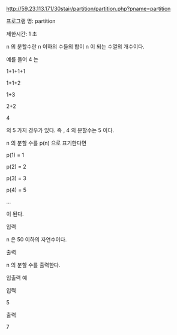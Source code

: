 http://59.23.113.171/30stair/partition/partition.php?pname=partition

프로그램 명: partition

제한시간: 1 초

n 의 분할수란 n 이하의 수들의 합이 n 이 되는 수열의 개수이다.



예를 들어 4 는



1+1+1+1

1+1+2

1+3

2+2

4

의 5 가지 경우가 있다. 즉 , 4 의 분할수는 5 이다.



n 의 분할 수를 p(n) 으로 표기한다면



p(1) = 1

p(2) = 2

p(3) = 3

p(4) = 5

...

이 된다.

입력



n 은 50 이하의 자연수이다.

출력



n 의 분할 수를 출력한다.

입출력 예



입력



5



출력



7


